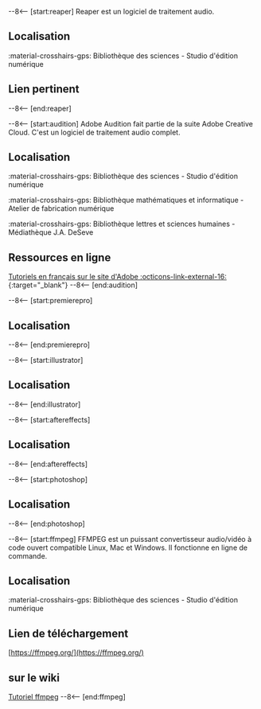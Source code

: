 <!-- AUDIO -->
--8<-- [start:reaper]
Reaper est un logiciel de traitement audio.
## Localisation
:material-crosshairs-gps: Bibliothèque des sciences - Studio d'édition numérique
## Lien pertinent
--8<-- [end:reaper]

--8<-- [start:audition]
Adobe Audition fait partie de la suite Adobe Creative Cloud. C'est un logiciel de traitement audio complet.
## Localisation
:material-crosshairs-gps: Bibliothèque des sciences - Studio d'édition numérique

:material-crosshairs-gps: Bibliothèque mathématiques et informatique - Atelier de fabrication numérique

:material-crosshairs-gps: Bibliothèque lettres et sciences humaines - Médiathèque J.A. DeSeve

## Ressources en ligne
[Tutoriels en français sur le site d'Adobe :octicons-link-external-16:](https://helpx.adobe.com/ca_fr/audition/tutorials.html){:target="_blank"}
--8<-- [end:audition]

<!-- VIDEO -->

--8<-- [start:premierepro]
## Localisation
--8<-- [end:premierepro]

--8<-- [start:illustrator]
## Localisation
--8<-- [end:illustrator]

--8<-- [start:aftereffects]
## Localisation
--8<-- [end:aftereffects]

--8<-- [start:photoshop]
## Localisation
--8<-- [end:photoshop]

--8<-- [start:ffmpeg]
FFMPEG est un puissant convertisseur audio/vidéo à code ouvert compatible Linux, Mac et Windows. Il fonctionne en ligne de commande.

## Localisation
:material-crosshairs-gps: Bibliothèque des sciences - Studio d'édition numérique

## Lien de téléchargement
[https://ffmpeg.org/](https://ffmpeg.org/)

## sur le wiki
[Tutoriel ffmpeg](../production-audio-video/ffmpeg.md)
--8<-- [end:ffmpeg]
<!-- 3D -->

<!-- Infographie -->

<!-- Visualisation -->

<!-- Animation 2D -->

<!-- Découpe numérique -->

<!-- Brodeuse numérique -->

<!-- Moteur de jeu -->